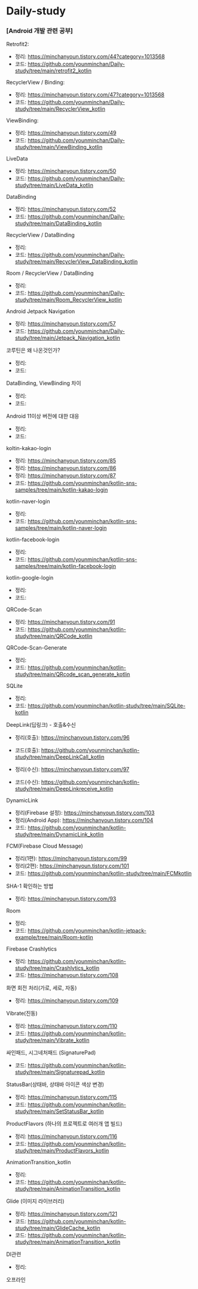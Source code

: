 # Daily-study
### [Android 개발 관련 공부]

Retrofit2:
- 정리: https://minchanyoun.tistory.com/44?category=1013568
- 코드: https://github.com/younminchan/Daily-study/tree/main/retrofit2_kotlin

RecyclerView / Binding:
- 정리: https://minchanyoun.tistory.com/47?category=1013568
- 코드: https://github.com/younminchan/Daily-study/tree/main/RecyclerView_kotlin

ViewBinding:
- 정리: https://minchanyoun.tistory.com/49
- 코드: https://github.com/younminchan/Daily-study/tree/main/ViewBinding_kotlin

LiveData
- 정리: https://minchanyoun.tistory.com/50
- 코드: https://github.com/younminchan/Daily-study/tree/main/LiveData_kotlin

DataBinding
- 정리: https://minchanyoun.tistory.com/52
- 코드: https://github.com/younminchan/Daily-study/tree/main/DataBinding_kotlin

RecyclerView / DataBinding
- 정리: 
- 코드: https://github.com/younminchan/Daily-study/tree/main/RecyclerView_DataBinding_kotlin

Room / RecyclerView / DataBinding
- 정리:
- 코드: https://github.com/younminchan/Daily-study/tree/main/Room_RecyclerView_kotlin

Android Jetpack Navigation
- 정리: https://minchanyoun.tistory.com/57
- 코드: https://github.com/younminchan/Daily-study/tree/main/Jetpack_Navigation_kotlin
 
코루틴은 왜 나온것인가?
- 정리: 
- 코드:

DataBinding, ViewBinding 차이
- 정리:
- 코드: 
 
Android 11이상 버전에 대한 대응
 - 정리:
 - 코드:

koltin-kakao-login
- 정리: https://minchanyoun.tistory.com/85
- 정리: https://minchanyoun.tistory.com/86
- 정리: https://minchanyoun.tistory.com/87
- 코드: https://github.com/younminchan/kotlin-sns-samples/tree/main/kotlin-kakao-login

kotlin-naver-login
- 정리:
- 코드: https://github.com/younminchan/kotlin-sns-samples/tree/main/kotlin-naver-login

kotlin-facebook-login
- 정리:
- 코드: https://github.com/younminchan/kotlin-sns-samples/tree/main/kotlin-facebook-login

kotlin-google-login
- 정리:
- 코드:

QRCode-Scan
- 정리: https://minchanyoun.tistory.com/91
- 코드: https://github.com/younminchan/kotlin-study/tree/main/QRCode_kotlin

QRCode-Scan-Generate
- 정리:
- 코드: https://github.com/younminchan/kotlin-study/tree/main/QRcode_scan_generate_kotlin

SQLite
- 정리: 
- 코드: https://github.com/younminchan/kotlin-study/tree/main/SQLite-kotlin

DeepLink(딥링크) - 호출&수신
- 정리(호출): https://minchanyoun.tistory.com/96 
- 코드(호출): https://github.com/younminchan/kotlin-study/tree/main/DeepLinkCall_kotlin

- 정리(수신): https://minchanyoun.tistory.com/97
- 코드(수신): https://github.com/younminchan/kotlin-study/tree/main/DeepLinkreceive_kotlin

DynamicLink
- 정리(Firebase 설정): https://minchanyoun.tistory.com/103
- 정리(Android App): https://minchanyoun.tistory.com/104
- 코드: https://github.com/younminchan/kotlin-study/tree/main/DynamicLink_kotlin

FCM(Firebase Cloud Message)
- 정리(1편): https://minchanyoun.tistory.com/99
- 정리(2편): https://minchanyoun.tistory.com/101
- 코드: https://github.com/younminchan/kotlin-study/tree/main/FCMkotlin

SHA-1 확인하는 방법
- 정리: https://minchanyoun.tistory.com/93

Room
- 정리: 
- 코드: https://github.com/younminchan/kotlin-jetpack-example/tree/main/Room-kotlin  

Firebase Crashlytics
- 정리: https://github.com/younminchan/kotlin-study/tree/main/Crashlytics_kotlin
- 코드: https://minchanyoun.tistory.com/108

화면 회전 처리(가로, 세로, 자동)
- 정리:  https://minchanyoun.tistory.com/109

Vibrate(진동)
- 정리: https://minchanyoun.tistory.com/110
- 코드: https://github.com/younminchan/kotlin-study/tree/main/Vibrate_kotlin

싸인패드, 시그네처패드 (SignaturePad)
- 코드: https://github.com/younminchan/kotlin-study/tree/main/Signaturepad_kotlin

StatusBar(상태바, 상태바 아이콘 색상 변경)
- 정리: https://minchanyoun.tistory.com/115
- 코드: https://github.com/younminchan/kotlin-study/tree/main/SetStatusBar_kotlin

ProductFlavors (하나의 프로젝트로 여러개 앱 빌드)
- 정리: https://minchanyoun.tistory.com/116
- 코드: https://github.com/younminchan/kotlin-study/tree/main/ProductFlavors_kotlin

AnimationTransition_kotlin
- 정리:  
- 코드: https://github.com/younminchan/kotlin-study/tree/main/AnimationTransition_kotlin  

Glide (이미지 라이브러리)
- 정리: https://minchanyoun.tistory.com/121
- 코드: https://github.com/younminchan/kotlin-study/tree/main/GlideCache_kotlin
- 코드: https://github.com/younminchan/kotlin-study/tree/main/AnimationTransition_kotlin  

DI관련
- 정리:

오프라인 
